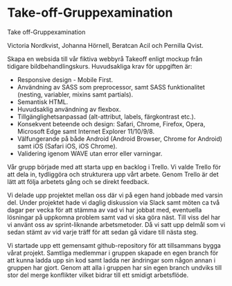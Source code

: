 # Take-off-Gruppexamination
Take off-Gruppexamination

Victoria Nordkvist, Johanna Hörnell, Beratcan Acil och Pernilla Qvist.

Skapa en websida till vår fiktiva webbyrå Takeoff enligt mockup från tidigare bildbehandlingskurs.
 Huvudsakliga krav för uppgiften är:
* Responsive design - Mobile First. 
* Användning av SASS som preprocessor, samt SASS funktionalitet (nesting, variabler, mixins samt partials).
* Semantisk HTML.
* Huvudsaklig användning av flexbox.
* Tillgänglighetsanpassad (alt-attribut, labels, färgkontrast etc.).
* Konsekvent beteende och design: Safari, Chrome, Firefox, Opera, Microsoft Edge samt Internet Explorer 11/10/9/8.
* Välfungerande på både Android (Android Browser, Chrome for Android) samt iOS (Safari iOS, iOS Chrome).
* Validering igenom WAVE utan error eller varningar.

Vår grupp började med att starta upp en backlog i Trello. Vi valde Trello för att dela in, tydliggöra och strukturera upp vårt arbete. Genom Trello är det lätt att följa arbetets gång och se direkt feedback.

Vi delade upp projektet mellan oss där vi på egen hand jobbade med varsin del. Under projektet hade vi daglig diskussion via Slack samt möten ca två dagar per vecka för att stämma av vad vi har jobbat med, eventuella  lösningar på uppkomna problem samt vad vi ska göra näst. Till viss del har vi använt oss av sprint-liknande arbetsmetoder. Då vi satt upp delmål som vi sedan stämt av vid varje träff för att sedan gå vidare till nästa steg.

Vi startade upp ett gemensamt github-repository för att tillsammans bygga vårat projekt. Samtliga medlemmar i gruppen skapade en egen branch för att kunna ladda upp sin kod samt ladda ner ändringar som någon annan i gruppen har gjort. Genom att alla i gruppen har sin egen branch undviks till stor del merge konflikter vilket bidrar till ett smidigt arbetsflöde.
